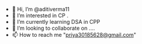 - 👋 Hi, I’m @aditiverma11
- 👀 I’m interested in CP .
- 🌱 I’m currently learning DSA in CPP
- 💞️ I’m looking to collaborate on ....
- 📫 How to reach me "priya30185628@gmail.com"

<!---
aditiverma11/aditiverma11 is a ✨ special ✨ repository because its `README.md` (this file) appears on your GitHub profile.
You can click the Preview link to take a look at your changes.
--->
